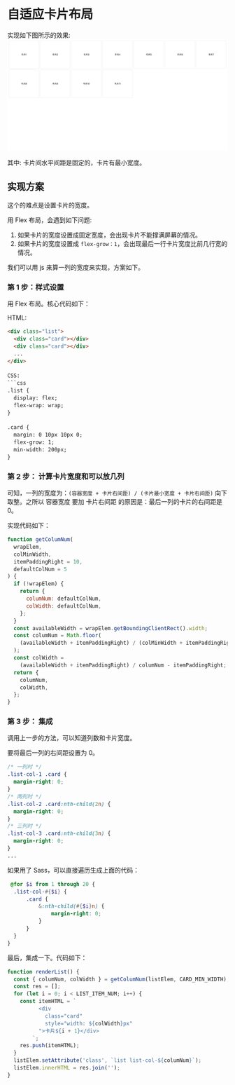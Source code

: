 # 自适应卡片布局
实现如下图所示的效果:
![](./demo.gif)

其中: 卡片间水平间距是固定的，卡片有最小宽度。

## 实现方案
这个的难点是设置卡片的宽度。

用 Flex 布局，会遇到如下问题:
1. 如果卡片的宽度设置成固定宽度，会出现卡片不能撑满屏幕的情况。
2. 如果卡片的宽度设置成 `flex-grow：1`，会出现最后一行卡片宽度比前几行宽的情况。

我们可以用 js 来算一列的宽度来实现，方案如下。

### 第 1 步：样式设置
用 Flex 布局。核心代码如下：

HTML:
```html
<div class="list">
  <div class="card"></div>
  <div class="card"></div>
  ...
</div>

CSS:
```css
.list {
  display: flex;
  flex-wrap: wrap;
}

.card {
  margin: 0 10px 10px 0;
  flex-grow: 1;
  min-width: 200px;
}
```

### 第 2 步： 计算卡片宽度和可以放几列
可知，一列的宽度为：`(容器宽度 + 卡片右间距) / (卡片最小宽度 + 卡片右间距)` 向下取整。之所以 容器宽度 要加 卡片右间距 的原因是：最后一列的卡片的右间距是 0。

实现代码如下：
```js
function getColumNum(
  wrapElem,
  colMinWidth,
  itemPaddingRight = 10,
  defaultColNum = 5
) {
  if (!wrapElem) {
    return {
      columNum: defaultColNum,
      colWidth: defaultColNum,
    };
  }
  const availableWidth = wrapElem.getBoundingClientRect().width;
  const columNum = Math.floor(
    (availableWidth + itemPaddingRight) / (colMinWidth + itemPaddingRight)
  );
  const colWidth =
    (availableWidth + itemPaddingRight) / columNum - itemPaddingRight;
  return {
    columNum,
    colWidth,
  };
}
```

### 第 3 步： 集成
调用上一步的方法，可以知道列数和卡片宽度。

要将最后一列的右间距设置为 0。
```css
/* 一列时 */
.list-col-1 .card {
  margin-right: 0;
}
/* 两列时 */
.list-col-2 .card:nth-child(2n) {
  margin-right: 0;
}
/* 三列时 */
.list-col-3 .card:nth-child(3n) {
  margin-right: 0;
}
...
```

如果用了 Sass，可以直接遍历生成上面的代码：
```scss
 @for $i from 1 through 20 {
  .list-col-#{$i} {
      .card {
          &:nth-child(#{$i}n) {
              margin-right: 0;
          }
      }
  }
}
```

最后，集成一下。代码如下：
```js
function renderList() {
  const { columNum, colWidth } = getColumNum(listElem, CARD_MIN_WIDTH);
  const res = [];
  for (let i = 0; i < LIST_ITEM_NUM; i++) {
    const itemHTML = `
          <div 
            class="card"
            style="width: ${colWidth}px"
          ">卡片${i + 1}</div>
        `;
    res.push(itemHTML);
  }
  listElem.setAttribute('class', `list list-col-${columNum}`);
  listElem.innerHTML = res.join('');
}
```



